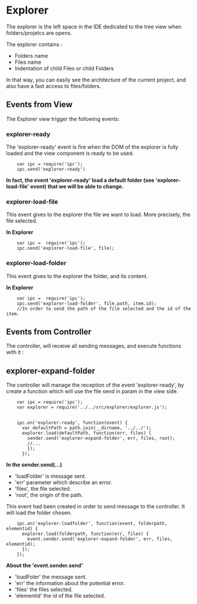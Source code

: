 # Explorer

The explorer is the left space in the IDE dedicated to the tree view when folders/projetcs are opens.

The explorer contains :

 * Folders name
 * Files name
 * Indentation of child Files or child Folders

In that way, you can easily see the architecture of the current project, and also have a fast access to files/folders.

## Events from View

The Explorer view trigger the following events:

### explorer-ready

The 'explorer-ready' event is fire when the DOM of the explorer is fully loaded and the view component is ready to be used.

        var ipc = require('ipc');
        ipc.send('explorer-ready')


**In fact, the event 'explorer-ready' load a default folder (see 'explorer-load-file' event) that we will be able to change.**

### explorer-load-file

This event gives to the explorer the file we want to load. More precisely, the file selected.

**In Explorer**

        var ipc =  require('ipc');
        ipc.send('explorer-load-file', file);


### explorer-load-folder

This event gives to the explorer the folder, and its content.

**In Explorer**

        var ipc =  require('ipc');
        ipc.send('explorer-load-folder', file.path, item.id);
        //In order to send the path of the file selected and the id of the item.

## Events from Controller

The controller, will receive all sending messages, and execute functions with it :

## explorer-expand-folder

The controller will manage the reception of the event 'explorer-ready',
by create a function which will use the file send in param in the view side.

        var ipc = require('ipc');
        var explorer = require('../../src/explorer/explorer.js');


        ipc.on('explorer-ready', function(event) {
          var defaultPath = path.join(__dirname, '../../');
          explorer.load(defaultPath, function(err, files) {
            sender.send('explorer-expand-folder', err, files, root);
            //...
            });
          });


**In the sender.send(...)**

  * 'loadFolder' is message sent.
  * 'err' parameter which describe an error.
  * 'files', the file selected.
  * 'root', the origin of the path.


This event had been created in order to send message to the controller.
It will load the folder chosen.

        ipc.on('explorer-loadfolder', function(event, folderpath, elementid) {
          explorer.load(folderpath, function(err, files) {
            event.sender.send('explorer-expand-folder', err, files, elementid);
          });
        });

  **About the 'event.sender.send'**
  * 'loadFoler' the message sent.
  * 'err' the information about the potential error.
  * 'files' the files selected.
  * 'elementid' the id of the file selected.
